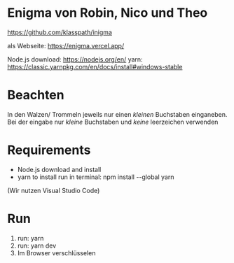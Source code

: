 # Enigma von Robin, Nico und Theo

https://github.com/klasspath/inigma

als Webseite: https://enigma.vercel.app/

Node.js download: https://nodejs.org/en/
yarn: https://classic.yarnpkg.com/en/docs/install#windows-stable

# Beachten

In den Walzen/ Trommeln jeweils nur einen *kleinen* Buchstaben einganeben.
Bei der eingabe nur *kleine* Buchstaben und *keine* leerzeichen verwenden 

# Requirements

* Node.js
  download and install
* yarn
  to install run in terminal: npm install --global yarn

(Wir nutzen Visual Studio Code)

# Run

1. run: yarn
2. run: yarn dev 
3. Im Browser verschlüsselen
